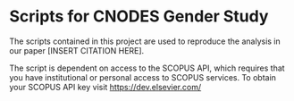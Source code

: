 # Scripts for CNODES Gender Study
The scripts contained in this project are used to reproduce the analysis in our paper [INSERT CITATION HERE]. 

The script is dependent on access to the SCOPUS API, which requires that you have institutional or personal access to SCOPUS services.  To obtain your SCOPUS API key visit https://dev.elsevier.com/

